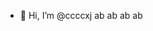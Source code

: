 - 👋 Hi, I’m @ccccxj 
ab ab ab ab 
<!---
ccccxj/ccccxj is a ✨ special ✨ repository because its `README.md` (this file) appears on your GitHub profile.
You can click the Preview link to take a look at your changes.
--->
